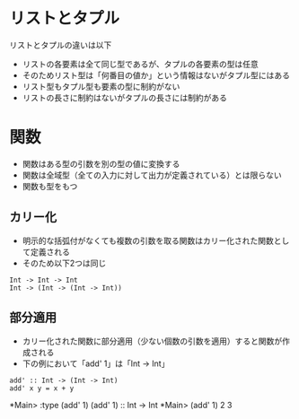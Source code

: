 # リストとタプル
リストとタプルの違いは以下

- リストの各要素は全て同じ型であるが、タプルの各要素の型は任意
- そのためリスト型は「何番目の値か」という情報はないがタプル型にはある
- リスト型もタプル型も要素の型に制約がない
- リストの長さに制約はないがタプルの長さには制約がある

# 関数
- 関数はある型の引数を別の型の値に変換する
- 関数は全域型（全ての入力に対して出力が定義されている）とは限らない
- 関数も型をもつ

## カリー化
- 明示的な括弧付がなくても複数の引数を取る関数はカリー化された関数として定義される
- そのため以下2つは同じ

```
Int -> Int -> Int
Int -> (Int -> (Int -> Int))
```

## 部分適用
- カリー化された関数に部分適用（少ない個数の引数を適用）すると関数が作成される
- 下の例において「add' 1」は「Int -> Int」

```
add' :: Int -> (Int -> Int)
add' x y = x + y

```
*Main> :type (add' 1)
(add' 1) :: Int -> Int
*Main> (add' 1) 2
3
```
